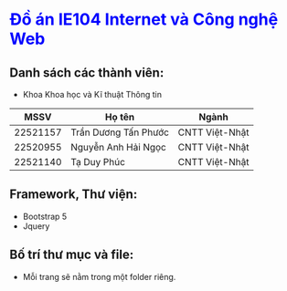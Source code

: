 # <span style="color: blue"> Đồ án IE104 Internet và Công nghệ Web </span>
## Danh sách các thành viên: 
- Khoa Khoa học và Kĩ thuật Thông tin  

| MSSV | Họ tên | Ngành |
| ---- | ------ | ----- |
|22521157|Trần Dương Tấn Phước|CNTT Việt-Nhật|
|22520955|Nguyễn Anh Hải Ngọc|CNTT Việt-Nhật|
|22521140|Tạ Duy Phúc|CNTT Việt-Nhật|

## Framework, Thư viện: 
- Bootstrap 5
- Jquery
## Bố trí thư mục và file: 
- Mỗi trang sẽ nằm trong một folder riêng.



